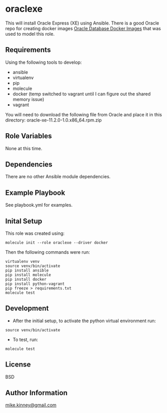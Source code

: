 oraclexe
========

This will install Oracle Express (XE) using Ansible. There is a good Oracle repo for creating docker images [Oracle Database Docker Images](https://github.com/oracle/docker-images/tree/master/OracleDatabase/dockerfiles) that was used to model this role.

Requirements
------------

Using the following tools to develop:

- ansible
- virtualenv
- pip
- molecule
- docker (temp switched to vagrant until I can figure out the shared memory issue)
- vagrant

You will need to download the following file from Oracle and place it in this directory: oracle-xe-11.2.0-1.0.x86_64.rpm.zip


Role Variables
--------------

None at this time.


Dependencies
------------

There are no other Ansible module dependencies.


Example Playbook
----------------

See playbook.yml for examples.


Inital Setup
------------

This role was created using:

   ```molecule init --role oraclexe --driver docker```

Then the following commands were run:

    virtualenv venv
    source venv/bin/activate
    pip install ansible
    pip install molecule
    pip install docker
    pip install python-vagrant
    pip freeze > requirements.txt
    molecule test


Development
-----------

* After the initial setup, to activate the python virtual environment run:

```source venv/bin/activate``` 



* To test, run:
 
 ```molecule test``` 
 


License
-------

BSD

Author Information
------------------

mike.kinney@gmail.com

